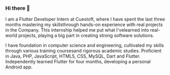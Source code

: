### Hi there 👋

I am a Flutter Developer Intern at Cuestoft, where I have spent the last three months mastering my skillsthrough hands-on experience with real projects in the Company. 
This internship helped me put what I'velearned into real-world projects, playing a big part in creating strong software solutions.

I have foundation in computer science and engineering, cultivated my skills through various training coursesand rigorous academic studies.
Proficient in Java, PHP, JavaScript, HTML5, CSS, MySQL, Dart and Flutter.
Independently learned Flutter for four months, developing a personal Android app.


